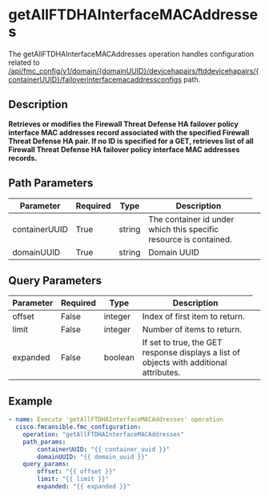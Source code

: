 # getAllFTDHAInterfaceMACAddresses

The getAllFTDHAInterfaceMACAddresses operation handles configuration related to [/api/fmc_config/v1/domain/{domainUUID}/devicehapairs/ftddevicehapairs/{containerUUID}/failoverinterfacemacaddressconfigs](/paths//api/fmc_config/v1/domain/{domain_uuid}/devicehapairs/ftddevicehapairs/{container_uuid}/failoverinterfacemacaddressconfigs.md) path.&nbsp;
## Description
**Retrieves or modifies the Firewall Threat Defense HA failover policy interface MAC addresses record associated with the specified Firewall Threat Defense HA pair. If no ID is specified for a GET, retrieves list of all Firewall Threat Defense HA failover policy interface MAC addresses records.**

## Path Parameters
| Parameter | Required | Type | Description |
| --------- | -------- | ---- | ----------- |
| containerUUID | True | string <td colspan=3> The container id under which this specific resource is contained. |
| domainUUID | True | string <td colspan=3> Domain UUID |

## Query Parameters
| Parameter | Required | Type | Description |
| --------- | -------- | ---- | ----------- |
| offset | False | integer <td colspan=3> Index of first item to return. |
| limit | False | integer <td colspan=3> Number of items to return. |
| expanded | False | boolean <td colspan=3> If set to true, the GET response displays a list of objects with additional attributes. |

## Example
```yaml
- name: Execute 'getAllFTDHAInterfaceMACAddresses' operation
  cisco.fmcansible.fmc_configuration:
    operation: "getAllFTDHAInterfaceMACAddresses"
    path_params:
        containerUUID: "{{ container_uuid }}"
        domainUUID: "{{ domain_uuid }}"
    query_params:
        offset: "{{ offset }}"
        limit: "{{ limit }}"
        expanded: "{{ expanded }}"

```